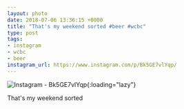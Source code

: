 ```yaml
---
layout: photo
date: 2018-07-06 13:36:15 +0000
title: "That's my weekend sorted #beer #wcbc"
type: post
tags:
- instagram
- wcbc
- beer
instagram_url: https://www.instagram.com/p/Bk5GE7vlYqp/
---
```


![Instagram - Bk5GE7vlYqp](https://colinseymour.co.uk/img/Bk5GE7vlYqp.jpg){:loading="lazy"}

That's my weekend sorted
